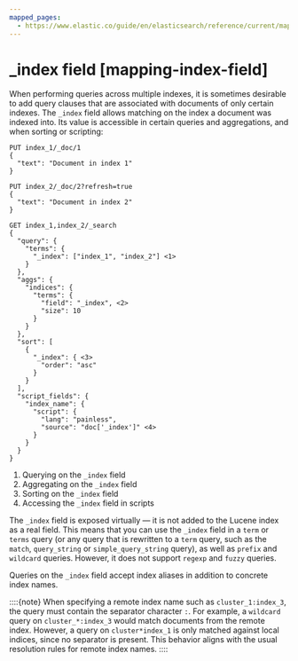```yaml
---
mapped_pages:
  - https://www.elastic.co/guide/en/elasticsearch/reference/current/mapping-index-field.html
---
```


# _index field [mapping-index-field]

When performing queries across multiple indexes, it is sometimes desirable to add query clauses that are associated with documents of only certain indexes. The `_index` field allows matching on the index a document was indexed into. Its value is accessible in certain queries and aggregations, and when sorting or scripting:

```console
PUT index_1/_doc/1
{
  "text": "Document in index 1"
}

PUT index_2/_doc/2?refresh=true
{
  "text": "Document in index 2"
}

GET index_1,index_2/_search
{
  "query": {
    "terms": {
      "_index": ["index_1", "index_2"] <1>
    }
  },
  "aggs": {
    "indices": {
      "terms": {
        "field": "_index", <2>
        "size": 10
      }
    }
  },
  "sort": [
    {
      "_index": { <3>
        "order": "asc"
      }
    }
  ],
  "script_fields": {
    "index_name": {
      "script": {
        "lang": "painless",
        "source": "doc['_index']" <4>
      }
    }
  }
}
```

1. Querying on the `_index` field
2. Aggregating on the `_index` field
3. Sorting on the `_index` field
4. Accessing the `_index` field in scripts


The `_index` field is exposed virtually — it is not added to the Lucene index as a real field. This means that you can use the `_index` field in a `term` or `terms` query (or any query that is rewritten to a `term` query, such as the `match`,  `query_string` or `simple_query_string` query), as well as `prefix` and `wildcard` queries. However, it does not support `regexp` and `fuzzy` queries.

Queries on the `_index` field accept index aliases in addition to concrete index names.

::::{note}
When specifying a remote index name such as `cluster_1:index_3`, the query must contain the separator character `:`. For example, a `wildcard` query on `cluster_*:index_3` would match documents from the remote index. However, a query on `cluster*index_1` is only matched against local indices, since no separator is present. This behavior aligns with the usual resolution rules for remote index names.
::::


